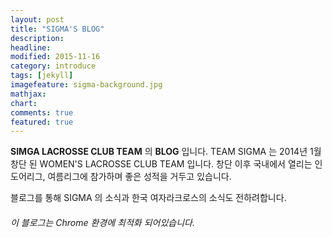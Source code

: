 ```yaml
---
layout: post
title: "SIGMA'S BLOG"
description: 
headline: 
modified: 2015-11-16
category: introduce
tags: [jekyll]
imagefeature: sigma-background.jpg
mathjax: 
chart: 
comments: true
featured: true
---
```


**SIMGA LACROSSE CLUB TEAM** 의 **BLOG** 입니다.
TEAM SIGMA 는 2014년 1월 창단 된 WOMEN'S LACROSSE CLUB TEAM 입니다. 
창단 이후 국내에서 열리는 인도어리그, 여름리그에 참가하며 좋은 성적을 거두고 있습니다. 

블로그를 통해 SIGMA 의 소식과 한국 여자라크로스의 소식도 전하려합니다.





###### 이 블로그는 Chrome 환경에 최적화 되어있습니다.

